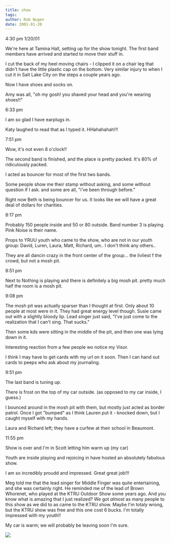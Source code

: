 ```yaml
---
title: show
tags: 
author: Rob Nugen
date: 2001-01-20
---
```


<p class=date>4:30 pm 1/20/01</p>

<p>We're here at Tamina Hall, setting up for the show tonight.  The first
band members have arrived and started to move their stuff in.</p>

<p>I cut the back of my heel moving chairs - I clipped it on a chair leg
that didn't have the little plastic cap on the bottom.  Very similar injury
to when I cut it in Salt Lake City on the steps a couple years ago.</p>

<p>Now I have shoes and socks on.</p>

<p>Amy was all, "oh my gosh! you shaved your head and you're wearing
shoes!!"</p>

<p class=date>6:33 pm</p>

<p>I am so glad I have earplugs in.</p>

<p>Katy laughed to read that as I typed it.  HHahahahah!!!</p>

<p class=date>7:51 pm</p>

<p>Wow, it's not even 8 o'clock!!</p>

<p>The second band is finished, and the place is pretty packed.  It's 80% of
ridiculously packed.</p>

<p>I acted as bouncer for most of the first two bands.</p>

<p>Some people show me their stamp without asking, and some without question
if I ask.  and some are all, "i've been through before."</p>

<p>Right now Beth is being bouncer for us.  It looks like we will have a
great deal of dollars for charities.</p>

<p class=date>8:17 pm</p>

<p>Probably 150 people inside and 50 or 80 outside.  Band number 3 is
playing.  Pink Noise is their name.</p>

<p>Props to YRUU youth who came to the show, who are not in our youth group:
David, Luren, Laura, Matt, Richard, um..  I don't think any others..</p>

<p>They are all dancin crazy in the front center of the group... the
livliest f the crowd, but not a mosh pit.</p>

<p class=date>8:51 pm</p>

<p>Next to Nothing is playing and there is definitely a big mosh pit.
pretty much half the room is a mosh pit.</p>

<p class=date>9:08 pm</p>

<p>The mosh pit was actually sparser than I thought at first.  Only about 10
people at most were in it.  They had great energy level though.  Susie came
out with a slightly bloody lip.  Lead singer just said, "I've just come to
the realization that I can't sing.  That sucks."</p>

<p>Then some kds were sitting in the middle of the pit, and then one was
lying down in it.</p>

<p>Interesting reaction from a few people wo notice my Visor.</p>

<p>I think I may have to get cards with my url on it soon.  Then I can hand
out cards to peeps who ask about my journaling.</p>

<p class=date>9:51 pm</p>

<p>The last band is tuning up.</p>

<p>There is frost on the top of my car outside.  (as opposed to my car
inside, I guess.)</p>

<p>I bounced around in the mosh pit with them, but mostly just acted as
border patrol.  Once I got "bumped" as I think Lauren put it - knocked down,
but I caught myself with my hands.</p>

<p>Laura and Richard left; they have a curfew at their school in
Beaumont.</p>

<p class=date>11:55 pm</p>

<p>Show is over and I'm in Scott letting him warm up (my car)</p>

<p>Youth are inside playing and rejoicing in have hosted an absolutely
fabulous show.</p>

<p>I am so incredibly proudd and impressed.  Great great job!!!</p>

<p>Meg told me that the lead singer for Middle Finger was quite
entertaining, and she was certainly right.  He reminded me of the lead of
Brown Whorenet, who played at the KTRU Outdoor Show some years ago.   And
you know what is amazing that I just realized?  We got <em>almost</em> as
many people to this show as we did to  as came to the KTRU show.  Maybe I'm
totaly wrong, but the KTRU show was free and this one cost 6 bucks.  I'm
totally impressed with my youth!!</p>

<p>My car is warm; we will probably be leaving soon I'm sure.</p>

<p><img src="/images/rob/wL-ROB.gif">

